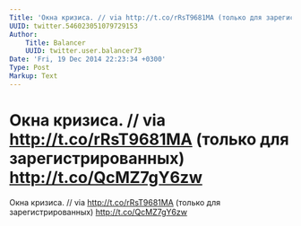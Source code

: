 ```yaml
---
Title: 'Окна кризиса. // via http://t.co/rRsT9681MA (только для зарегистрированных) http://t.co/QcMZ7gY6zw'
UUID: twitter.546023051079729153
Author:
    Title: Balancer
    UUID: twitter.user.balancer73
Date: 'Fri, 19 Dec 2014 22:23:34 +0300'
Type: Post
Markup: Text
---
```


# Окна кризиса. // via http://t.co/rRsT9681MA (только для зарегистрированных) http://t.co/QcMZ7gY6zw

Окна кризиса.
// via http://t.co/rRsT9681MA (только для
зарегистрированных) http://t.co/QcMZ7gY6zw